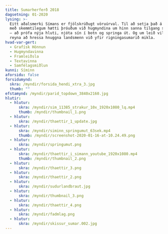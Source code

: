 ```yaml
---
title: Sumarherferð 2018
dagsetning: 01-2020
lysing: >-
  Eitt aðalsmerki Símans er fjölskrúðugt vöruúrval. Til að setja það á oddinn
  með skemmtilegum hætti þróuðum við hugmyndina um hinn sanna tilgang sumarsins
  — að prófa nýja hluti, njóta sín í botn og springa út. Og um leið vildum við
  reyna að hressa hnuggna landsmenn við yfir rigningasumarið mikla.
hvad-var-gert:
  - Grafísk Hönnun
  - Hugmyndavinna
  - Framleiðsla
  - Textavinna
  - Samfélagsmiðlun
kunni: Síminn
aforsidu: false
forsidumynd: 
  skra: /myndir/forsida_hendi_xtra_3.jpg
  thumb: ""
efstamynd: /myndir/parid_topdown_3840x2160.jpg
hlutir:
  - hlutur:
      skra: /myndir/sim_11385_strakur_10x_1920x1080_lq.mp4
      thumb: /myndir/thumbnail_1.png
  - hlutur:
      skra: /myndir/thaettir_1_update.jpg
  - hlutur:
      skra: /myndir/siminn_springumut_63sek.mp4
      thumb: /myndir/screenshot-2020-01-16-at-10.24.49.png
  - hlutur:
      skra: /myndir/springumut.png
  - hlutur:
      skra: /myndir/thaettir_i_simann_youtube_1920x1080.mp4
      thumb: /myndir/thumbnail_2.png
  - hlutur:
      skra: /myndir/thaettir_3.png
  - hlutur:
      skra: /myndir/thaettir_2.png
  - hlutur:
      skra: /myndir/sudurlandbraut.jpg
  - hlutur:
      skra: /myndir/thumbnail_3.png
  - hlutur:
      skra: /myndir/thaettir_4.png
  - hlutur:
      skra: /myndir/fadmlag.png
  - hlutur:
      skra: /myndir/skissur_sumar.002.jpg
---
```


